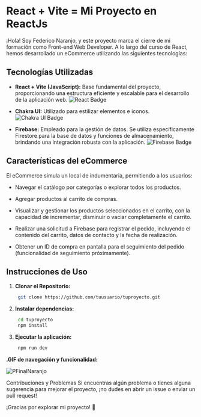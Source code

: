 # React + Vite = Mi Proyecto en ReactJs

¡Hola! Soy Federico Naranjo, y este proyecto marca el cierre de mi formación como Front-end Web Developer. A lo largo del curso de React, hemos desarrollado un eCommerce utilizando las siguientes tecnologías:

## Tecnologías Utilizadas

- **React + Vite (JavaScript):** Base fundamental del proyecto, proporcionando una estructura eficiente y escalable para el desarrollo de la aplicación web. ![React Badge](https://img.shields.io/badge/React-%2320232a.svg?logo=react&logoColor=%2361DAFB)

- **Chakra UI:** Utilizado para estilizar elementos e iconos. ![Chakra UI Badge](https://img.shields.io/badge/Chakra_UI-%23319798.svg?logo=chakra-ui&logoColor=%23ffffff)

- **Firebase:** Empleado para la gestión de datos. Se utiliza específicamente Firestore para la base de datos y funciones de almacenamiento, brindando una integración robusta con la aplicación. ![Firebase Badge](https://img.shields.io/badge/Firebase-%23039BE5.svg?logo=firebase)


## Características del eCommerce

El eCommerce simula un local de indumentaria, permitiendo a los usuarios:

- Navegar el catálogo por categorías o explorar todos los productos.

- Agregar productos al carrito de compras.

- Visualizar y gestionar los productos seleccionados en el carrito, con la capacidad de incrementar, disminuir o vaciar completamente el carrito.

- Realizar una solicitud a Firebase para registrar el pedido, incluyendo el contenido del carrito, datos de contacto y la fecha de realización.

- Obtener un ID de compra en pantalla para el seguimiento del pedido (funcionalidad de seguimiento próximamente).

## Instrucciones de Uso

1. **Clonar el Repositorio:**
   ```bash
    git clone https://github.com/tuusuario/tuproyecto.git

2. **Instalar dependencias:**
   ```bash
    cd tuproyecto
    npm install

3. **Ejecutar la aplicación:**
   ```bash
    npm run dev

**.GIF de navegación y funcionalidad:**


![PFinalNaranjo](https://github.com/FeddeARG/ReactJs/assets/137233281/357acedf-521f-4c88-a1c0-7cab59cf82a7)


Contribuciones y Problemas
Si encuentras algún problema o tienes alguna sugerencia para mejorar el proyecto, ¡no dudes en abrir un issue o enviar un pull request!

¡Gracias por explorar mi proyecto! 🚀




